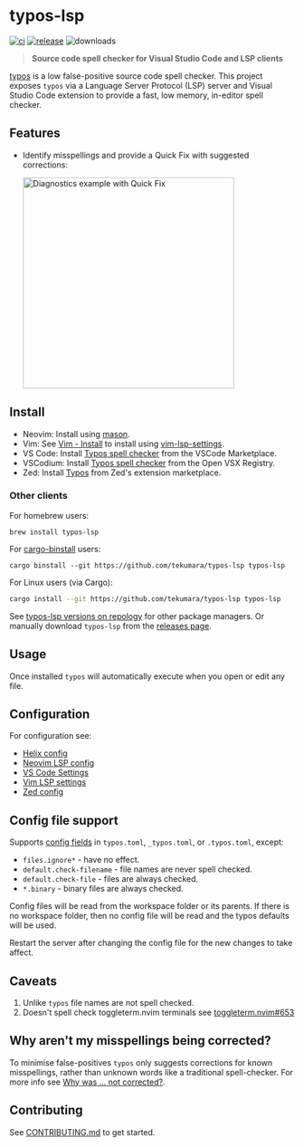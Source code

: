 # typos-lsp

[![ci](https://github.com/tekumara/typos-lsp/actions/workflows/ci.yml/badge.svg?event=push)](https://github.com/tekumara/typos-lsp/actions/workflows/ci.yml)
[![release](https://github.com/tekumara/typos-lsp/actions/workflows/release.yml/badge.svg?event=release)](https://github.com/tekumara/typos-lsp/actions/workflows/release.yml)
![downloads](https://img.shields.io/github/downloads/tekumara/typos-lsp/total)

> **Source code spell checker for Visual Studio Code and LSP clients**

[typos](https://github.com/crate-ci/typos) is a low false-positive source code spell checker. This project exposes `typos` via a Language Server Protocol (LSP) server and Visual Studio Code extension to provide a fast, low memory, in-editor spell checker.

## Features

<!-- markdownlint-disable-file MD033 -->

- Identify misspellings and provide a Quick Fix with suggested corrections:

    <img width="373" alt="Diagnostics example with Quick Fix" src="https://user-images.githubusercontent.com/125105/232224205-eb9c6123-0d38-4d60-ac93-0990016453e0.png">

## Install

- Neovim: Install using [mason](https://mason-registry.dev/registry/list#typos-lsp).
- Vim: See [Vim - Install](docs/vim-lsp-settings.md#install) to install using [vim-lsp-settings](https://github.com/mattn/vim-lsp-settings).
- VS Code: Install [Typos spell checker](https://marketplace.visualstudio.com/items?itemName=tekumara.typos-vscode) from the VSCode Marketplace.
- VSCodium: Install [Typos spell checker](https://open-vsx.org/extension/tekumara/typos-vscode) from the Open VSX Registry.
- Zed: Install [Typos](https://zed.dev/extensions?query=typos) from Zed's extension marketplace.

### Other clients

For homebrew users:

```
brew install typos-lsp
```

For [cargo-binstall](https://github.com/cargo-bins/cargo-binstall) users:

```
cargo binstall --git https://github.com/tekumara/typos-lsp typos-lsp
```

For Linux users (via Cargo):

```sh
cargo install --git https://github.com/tekumara/typos-lsp typos-lsp
```

See [typos-lsp versions on repology](https://repology.org/project/typos-lsp/versions) for other package managers. Or manually download `typos-lsp` from the [releases page](https://github.com/tekumara/typos-lsp/releases).

## Usage

Once installed `typos` will automatically execute when you open or edit any file.

## Configuration

For configuration see:

- [Helix config](docs/helix-config.md)
- [Neovim LSP config](docs/neovim-lsp-config.md)
- [VS Code Settings](docs/vscode-settings.md)
- [Vim LSP settings](docs/vim-lsp-settings.md)
- [Zed config](docs/zed-config.md)

## Config file support

Supports [config fields](https://github.com/crate-ci/typos/blob/master/docs/reference.md) in `typos.toml`, `_typos.toml`, or `.typos.toml`, except:

- `files.ignore*` - have no effect.
- `default.check-filename` - file names are never spell checked.
- `default.check-file` - files are always checked.
- `*.binary` - binary files are always checked.

Config files will be read from the workspace folder or its parents. If there is no workspace folder, then no config file will be read and the typos defaults will be used.

Restart the server after changing the config file for the new changes to take affect.

## Caveats

1. Unlike `typos` file names are not spell checked.
1. Doesn't spell check toggleterm.nvim terminals see [toggleterm.nvim#653](https://github.com/akinsho/toggleterm.nvim/issues/653)

## Why aren't my misspellings being corrected?

To minimise false-positives `typos` only suggests corrections for known misspellings, rather than unknown words like a traditional spell-checker. For more info see [Why was ... not corrected?](https://github.com/crate-ci/typos?tab=readme-ov-file#why-was--not-corrected).

## Contributing

See [CONTRIBUTING.md](CONTRIBUTING.md) to get started.
